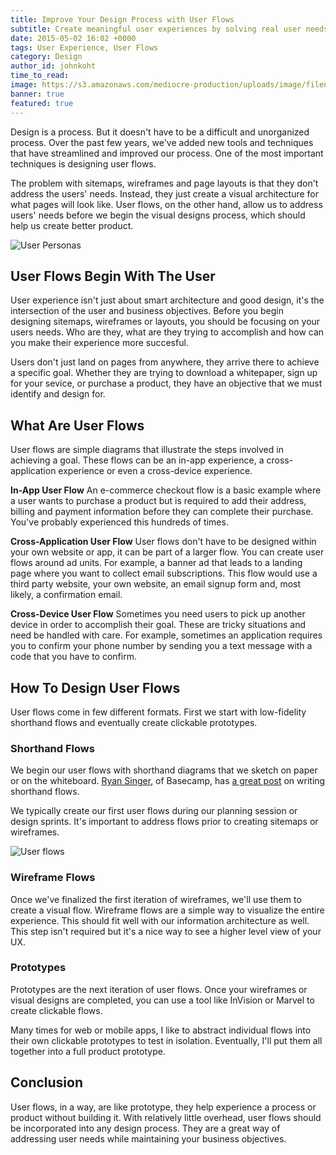 ```yaml
---
title: Improve Your Design Process with User Flows
subtitle: Create meaningful user experiences by solving real user needs.
date: 2015-05-02 16:02 +0000
tags: User Experience, User Flows
category: Design
author_id: johnkoht
time_to_read:
image: https://s3.amazonaws.com/mediocre-production/uploads/image/filename/25/sign-up-flow.jpg
banner: true
featured: true
---
```


Design is a process. But it doesn't have to be a difficult and unorganized process. Over the past few years, we've added new tools and techniques that have streamlined and improved our process. One of the most important techniques is designing user flows. 

The problem with sitemaps, wireframes and page layouts is that they don't address the users' needs. Instead, they just create a visual architecture for what pages will look like. User flows, on the other hand, allow us to address users' needs before we begin the visual designs process, which should help us create better product.

<div><img alt="User Personas" src="http://resizer.kohactive.com/1000/600/fit/https://s3.amazonaws.com/mediocre-production/uploads/image/filename/24/personas.jpg" /></div>

## User Flows Begin With The User

User experience isn't just about smart architecture and good design, it's the intersection of the user and business objectives. Before you begin designing sitemaps, wireframes or layouts, you should be focusing on your users needs. Who are they, what are they trying to accomplish and how can you make their experience more succesful.

Users don't just land on pages from anywhere, they arrive there to achieve a specific goal. Whether they are trying to download a whitepaper, sign up for your sevice, or purchase a product, they have an objective that we must identify and design for.

## What Are User Flows

User flows are simple diagrams that illustrate the steps involved in achieving a goal. These flows can be an in-app experience, a cross-application experience or even a cross-device experience.

**In-App User Flow**
An e-commerce checkout flow is a basic example where a user wants to purchase a product but is required to add their address, billing and payment information before they can complete their purchase. You've probably experienced this hundreds of times.

**Cross-Application User Flow**
User flows don't have to be designed within your own website or app, it can be part of a larger flow. You can create user flows around ad units. For example, a banner ad that leads to a landing page where you want to collect email subscriptions. This flow would use a third party website, your own website, an email signup form and, most likely, a confirmation email.

**Cross-Device User Flow**
Sometimes you need users to pick up another device in order to accomplish their goal. These are tricky situations and need be handled with care. For example, sometimes an application requires you to confirm your phone number by sending you a text message with a code that you have to confirm.


## How To Design User Flows

User flows come in few different formats. First we start with low-fidelity shorthand flows and eventually create clickable prototypes.

### Shorthand Flows
We begin our user flows with shorthand diagrams that we sketch on paper or on the whiteboard. [Ryan Singer](https://www.twitter.com/rjs), of Basecamp, has [a great post](https://signalvnoise.com/posts/1926-a-shorthand-for-designing-ui-flows) on writing shorthand flows.

We typically create our first user flows during our planning session or design sprints. It's important to address flows prior to creating sitemaps or wireframes.

<div><img src="http://resizer.kohactive.com/1000/600/fit/https://s3.amazonaws.com/mediocre-production/uploads/image/filename/23/user-flow.jpg" alt="User flows" /></div>

### Wireframe Flows

Once we've finalized the first iteration of wireframes, we'll use them to create a visual flow. Wireframe flows are a simple way to visualize the entire experience. This should fit well with our information architecture as well. This step isn't required but it's a nice way to see a higher level view of your UX.

### Prototypes

Prototypes are the next iteration of user flows. Once your wireframes or visual designs are completed, you can use a tool like InVision or Marvel to create clickable flows. 

Many times for web or mobile apps, I like to abstract individual flows into their own clickable prototypes to test in isolation. Eventually, I'll put them all together into a full product prototype. 

## Conclusion

User flows, in a way, are like prototype, they help experience a process or product without building it. With relatively little overhead, user flows should be incorporated into any design process. They are a great way of addressing user needs while maintaining your business objectives. 
